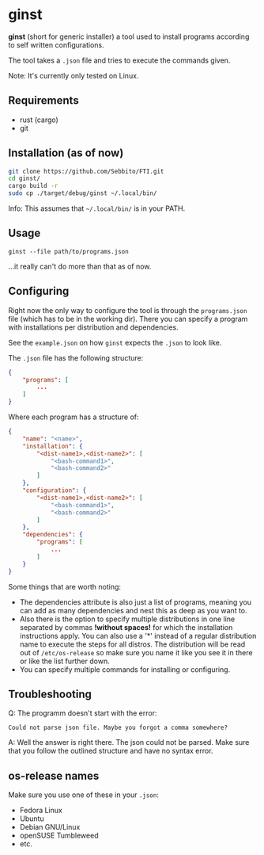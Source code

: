 # ginst

**ginst** (short for generic installer) a tool used to install programs according to self written configurations.

The tool takes a `.json` file and tries to execute the commands given.

Note: It's currently only tested on Linux.

## Requirements

-  rust (cargo)
-  git

## Installation (as of now)

```bash
git clone https://github.com/Sebbito/FTI.git
cd ginst/
cargo build -r
sudo cp ./target/debug/ginst ~/.local/bin/
```

Info: This assumes that `~/.local/bin/` is in your PATH.

## Usage

`ginst --file path/to/programs.json`

...it really can't do more than that as of now.

## Configuring

Right now the only way to configure the tool is through the `programs.json` file (which has to be in the working dir). There you can specify a program with installations per distribution and dependencies.

See the `example.json` on how `ginst` expects the `.json` to look like.

The `.json` file has the following structure:

```json
{
    "programs": [
        ...
    ]
}
```

Where each program has a structure of:

```json
{
    "name": "<name>",
    "installation": {
        "<dist-name1>,<dist-name2>": [
            "<bash-command1>",
            "<bash-command2>"
        ]
    },
    "configuration": {
        "<dist-name1>,<dist-name2>": [
            "<bash-command1>",
            "<bash-command2>"
        ]
    },
    "dependencies": {
        "programs": [
            ...
        ]
    }
}
```

Some things that are worth noting:

-  The dependencies attribute is also just a list of programs, meaning you can add as many dependencies and nest this as deep as you want to.
-  Also there is the option to specify multiple distributions in one line separated by commas **!without spaces!** for which the installation instructions apply. You can also use a '\*' instead of a regular distribution name to execute the steps for all distros. The distribution will be read out of `/etc/os-release` so make sure you name it like you see it in there or like the list further down.
-  You can specify multiple commands for installing or configuring.

## Troubleshooting

Q: The programm doesn't start with the error:

`Could not parse json file. Maybe you forgot a comma somewhere?`

A: Well the answer is right there. The json could not be parsed. Make sure that you follow the outlined structure and have no syntax error.

## os-release names

Make sure you use one of these in your `.json`:

- Fedora Linux
- Ubuntu
- Debian GNU/Linux
- openSUSE Tumbleweed
- etc.
